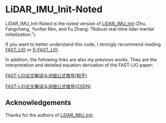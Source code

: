 # LiDAR_IMU_Init-Noted

 LiDAR_IMU_Init-Noted is the noted version of [LiDAR_IMU_Init](https://github.com/hku-mars/LiDAR_IMU_Init) (Zhu, Fangcheng, Yunfan Ren, and Fu Zhang. "Robust real-time lidar-inertial initialization."). 

If you want to better understand this code, I strongly recommend reading [FAST_LIO](https://github.com/hku-mars/FAST_LIO) or [S-FAST_LIO](https://github.com/zlwang7/S-FAST_LIO).

In addition, the following links are also my previous works. They are the interpretation and detailed equation derivation of the FAST-LIO paper:

[FAST-LIO论文解读与详细公式推导(知乎)](https://zhuanlan.zhihu.com/p/587500859)

[FAST-LIO论文解读与详细公式推导(CSDN)](https://blog.csdn.net/weixin_44923488/article/details/128103159)


## Acknowledgements
Thanks for the authors of [LiDAR_IMU_Init](https://github.com/hku-mars/LiDAR_IMU_Init).
